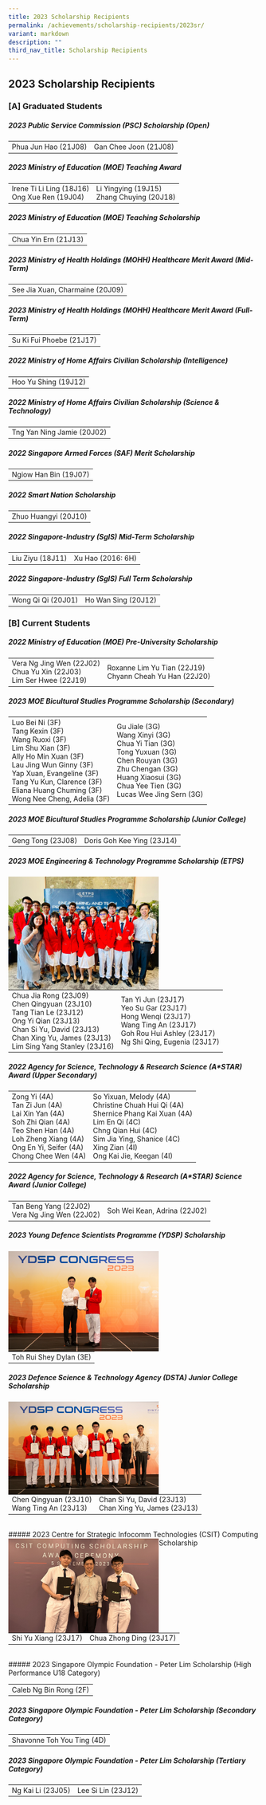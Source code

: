 ```yaml
---
title: 2023 Scholarship Recipients
permalink: /achievements/scholarship-recipients/2023sr/
variant: markdown
description: ""
third_nav_title: Scholarship Recipients
---
```

## 2023 Scholarship Recipients

### [A] Graduated Students

##### 2023 Public Service Commission (PSC) Scholarship (Open)

|  |  |
|---|---|
| Phua Jun Hao (21J08) <br> | Gan Chee Joon (21J08) <br> |  
  
##### 2023 Ministry of Education (MOE) Teaching Award  

|  |  |
|---|---|
| Irene Ti Li Ling (18J16) <br> Ong Xue Ren (19J04) |  Li Yingying (19J15) <br> Zhang Chuying (20J18) <br> |  
  
##### 2023 Ministry of Education (MOE) Teaching Scholarship 

|  |
|---|
| Chua Yin Ern (21J13) <br> |  
  
##### 2023 Ministry of Health Holdings (MOHH) Healthcare Merit Award (Mid-Term)

|  |
|---|
| See Jia Xuan, Charmaine (20J09) <br> |  
  
##### 2023 Ministry of Health Holdings (MOHH) Healthcare Merit Award (Full-Term)

|  |
|---|
| Su Ki Fui Phoebe (21J17) <br> |  
  
##### 2022 Ministry of Home Affairs Civilian Scholarship (Intelligence) 

|  |
|---|
| Hoo Yu Shing (19J12) <br> |  
  
##### 2022 Ministry of Home Affairs Civilian Scholarship (Science &amp; Technology)

|  |
|---|
| Tng Yan Ning Jamie (20J02) <br> |
  
##### 2022 Singapore Armed Forces (SAF) Merit Scholarship

|  |
|---|
| Ngiow Han Bin (19J07) <br> |
  
##### 2022 Smart Nation Scholarship

|  |
|---|
| Zhuo Huangyi (20J10) <br> |
  
##### 2022 Singapore-Industry (SgIS) Mid-Term Scholarship

|  |  |
|---|---|
| Liu Ziyu (18J11) <br> | Xu Hao (2016: 6H) <br> |  
  
##### 2022 Singapore-Industry (SgIS) Full Term Scholarship

|  |  |
|---|---|
| Wong Qi Qi (20J01) <br> | Ho Wan Sing (20J12) <br> |

### [B] Current Students

##### 2022 Ministry of Education (MOE) Pre-University Scholarship  

|  |  |
|---|---|
| Vera Ng Jing Wen (22J02) <br> Chua Yu Xin (22J03) <br> Lim Ser Hwee (22J19) <br> | Roxanne Lim Yu Tian (22J19) <br> Chyann Cheah Yu Han (22J20) <br> |

##### 2023 MOE Bicultural Studies Programme Scholarship (Secondary)  

|  |  |
|---|---|
| Luo Bei Ni (3F) <br> Tang Kexin (3F) <br> Wang Ruoxi (3F) <br> Lim Shu Xian (3F) <br> Ally Ho Min Xuan (3F) <br> Lau Jing Wun Ginny (3F) <br> Yap Xuan, Evangeline (3F) <br> Tang Yu Kun, Clarence (3F) <br> Eliana Huang Chuming (3F) <br> Wong Nee Cheng, Adelia (3F) <br> | Gu Jiale (3G) <br> Wang Xinyi (3G) <br> Chua Yi Tian (3G) <br> Tong Yuxuan (3G) <br> Chen Rouyan (3G) <br> Zhu Chengan (3G) <br> Huang Xiaosui (3G) <br> Chua Yee Tien (3G) <br> Lucas Wee Jing Sern (3G) <br> |  
  
##### 2023 MOE Bicultural Studies Programme Scholarship (Junior College)  

|  |  |
|---|---|
| Geng Tong (23J08) | Doris Goh Kee Ying (23J14) |

##### 2023 MOE Engineering &amp; Technology Programme Scholarship (ETPS)

<img src="/images/2023/Achievements/2023_MOE_ETPS.JPG" style="width:60%" align="left">

|  |  |
|---|---|
| Chua Jia Rong (23J09) <br> Chen Qingyuan (23J10) <br> Tang Tian Le (23J12) <br> Ong Yi Qian (23J13) <br> Chan Si Yu, David (23J13) <br> Chan Xing Yu, James (23J13) <br> Lim Sing Yang Stanley (23J16) <br> | Tan Yi Jun (23J17) <br> Yeo Su Gar (23J17) <br> Hong Wenqi (23J17) <br> Wang Ting An (23J17) <br> Goh Rou Hui Ashley (23J17) <br> Ng Shi Qing, Eugenia (23J17) <br> |

##### 2022 Agency for Science, Technology &amp; Research Science (A*STAR) Award (Upper Secondary)

|  |  |
|---|---|
| Zong Yi (4A) <br> Tan Zi Jun (4A) <br> Lai Xin Yan (4A) <br> Soh Zhi Qian (4A) <br> Teo Shen Han (4A) <br> Loh Zheng Xiang (4A) <br> Ong En Yi, Seifer (4A) <br> Chong Chee Wen (4A) <br> | So Yixuan, Melody (4A) <br> Christine Chuah Hui Qi (4A) <br> Shernice Phang Kai Xuan (4A) <br> Lim En Qi (4C) <br> Chng Qian Hui (4C) <br> Sim Jia Ying, Shanice (4C) <br> Xing Zian (4I) <br> Ong Kai Jie, Keegan (4I) <br> |

##### 2022 Agency for Science, Technology &amp; Research (A*STAR) Science Award (Junior College)

|  |  |
|---|---|
| Tan Beng Yang (22J02) <br> Vera Ng Jing Wen (22J02) <br> | Soh Wei Kean, Adrina (22J02) <br> |

##### 2023 Young Defence Scientists Programme (YDSP) Scholarship

<img src="/images/2023/Achievements/2023_YDSP_Scholarship.jpg" style="width:60%" align="left"> <br>

|  |
|---|
| Toh Rui Shey Dylan (3E) <br>| <br>

##### 2023 Defence Science &amp; Technology Agency (DSTA) Junior College Scholarship

<img src="/images/2023/Achievements/2023_DSTA_Scholarship.jpg" style="width:60%" align="left"> <br>

|  |  |
|---|---|
| Chen Qingyuan (23J10) <br> Wang Ting An (23J13) <br> | Chan Si Yu, David (23J13) <br> Chan Xing Yu, James (23J13) <br> |

<br>
##### 2023 Centre for Strategic Infocomm Technologies (CSIT) Computing Scholarship
<picture>
<img src="/images/2023/Achievements/2023_CSIT_Scholarship.JPG" style="width:60%" align="left"></picture>

|  |  |
|---|---|
| Shi Yu Xiang (23J17) <br> | Chua Zhong Ding (23J17) <br> |

<br>
##### 2023 Singapore Olympic Foundation - Peter Lim Scholarship (High Performance U18 Category)  

|  |
|---|
| Caleb Ng Bin Rong (2F) <br> |

##### 2023 Singapore Olympic Foundation - Peter Lim Scholarship (Secondary Category)  

|  |
|---|
| Shavonne Toh You Ting (4D) <br> |  
  
##### 2023 Singapore Olympic Foundation - Peter Lim Scholarship (Tertiary Category)  

|  |  |
|---|---|
| Ng Kai Li (23J05) <br> | Lee Si Lin (23J12) <br> |